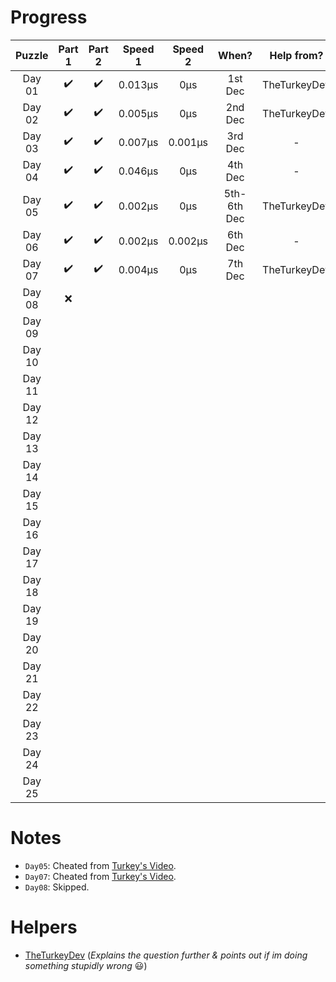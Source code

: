 # __Progress__

| Puzzle | Part 1 | Part 2 | Speed 1 | Speed 2 |    When?    |  Help from?  | Cheated? |
|:------:|:------:|:------:|:-------:|:-------:|:-----------:|:------------:|:--------:|
| Day 01 |   ✔️   |   ✔️   | 0.013µs |   0µs   |   1st Dec   | TheTurkeyDev |     -    |
| Day 02 |   ✔️   |   ✔️   | 0.005µs |   0µs   |   2nd Dec   | TheTurkeyDev |     -    |
| Day 03 |   ✔️   |   ✔️   | 0.007µs | 0.001µs |   3rd Dec   |       -      |     -    |
| Day 04 |   ✔️   |   ✔️   | 0.046µs |   0µs   |   4th Dec   |       -      |     -    |
| Day 05 |   ✔️   |   ✔️   | 0.002µs |   0µs   | 5th-6th Dec | TheTurkeyDev |    ✔️    |
| Day 06 |   ✔️   |   ✔️   | 0.002µs | 0.002µs |   6th Dec   |       -      |     -    |
| Day 07 |   ✔️   |   ✔️   | 0.004µs |   0µs   |   7th Dec   | TheTurkeyDev |    ✔️    |
| Day 08 |   :x:  |        |         |         |             |              |          |
| Day 09 |        |        |         |         |             |              |          |
| Day 10 |        |        |         |         |             |              |          |
| Day 11 |        |        |         |         |             |              |          |
| Day 12 |        |        |         |         |             |              |          |
| Day 13 |        |        |         |         |             |              |          |
| Day 14 |        |        |         |         |             |              |          |
| Day 15 |        |        |         |         |             |              |          |
| Day 16 |        |        |         |         |             |              |          |
| Day 17 |        |        |         |         |             |              |          |
| Day 18 |        |        |         |         |             |              |          |
| Day 19 |        |        |         |         |             |              |          |
| Day 20 |        |        |         |         |             |              |          |
| Day 21 |        |        |         |         |             |              |          |
| Day 22 |        |        |         |         |             |              |          |
| Day 23 |        |        |         |         |             |              |          |
| Day 24 |        |        |         |         |             |              |          |
| Day 25 |        |        |         |         |             |              |          |

# Notes
- `Day05`: Cheated from [Turkey's Video](https://www.youtube.com/watch?v=dOct6kpc2n0).
- `Day07`: Cheated from [Turkey's Video](https://www.youtube.com/watch?v=rYaGods3JKU).
- `Day08`: Skipped.

# Helpers

- [TheTurkeyDev](https://github.com/TheTurkeyDev) (*Explains the question further & points out if im doing something stupidly wrong* :smiley:)